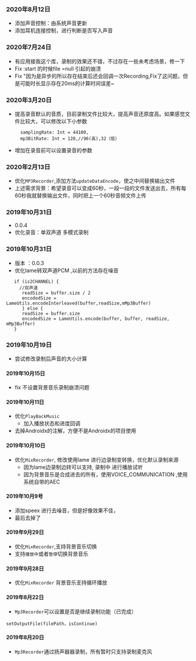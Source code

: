 ### 2020年8月12日
- 添加声音控制：由系统声音更新
- 添加耳机连接控制，进行判断是否写入声音

### 2020年7月24日
- 有应用接我这个库，录制的效果还不错，不过存在一些未考虑场景，修一下
- Fix :start 的时候file =null 引起的崩溃
- Fix "因为是异步的所以存在结束后还会回调一次Recording,Fix了这问题，但是可能时长显示存在20ms的计算时间误差~

### 2020年3月20日
- 提高录音默认的音质，目前录制文件比较大，提高声音还原度高。如果感觉文件比较大，可以修改以下小参数
  ```
    samplingRate: Int = 44100,
    mp3BitRate: Int = 128,//96(高),32（低）
  ```
- 增加在录音前可以设置录音的参数


### 2020年2月13日
- 优化`MP3Recorder`,添加方法`updateDataEncode`，使之中间替换输出文件
- 上述需求背景：希望录音可以变成60秒，一段一段的文件发送出去，所有每60秒我就替换输出文件，同时把上一个60秒音频文件上传



### 2019年10月31日
- 0.0.4
- 优化录音：单双声道 多模式录制


### 2019年10月31日  
- 版本 ：0.0.3
- 优化lame转双声道PCM ,以前的方法存在噪音
```
   if (is2CHANNEL) {
     //双声道
      readSize = buffer.size / 2
      encodedSize = LameUtils.encodeInterleaved(buffer,readSize,mMp3Buffer)
      } else {
      readSize = buffer.size
      encodedSize = LameUtils.encode(buffer, buffer, readSize, mMp3Buffer)
   }
```

### 2019年10月19日
- 尝试修改录制后声音的大小计算


#### 2019年10月15日
- fix 不设置背景音乐录制崩溃问题


#### 2019年10月11日
- 优化`PlayBackMusic`
    - 加入播放状态和进度回调
- 去掉Androidx的注解，方便不是Androidx的项目使用

#### 2019年10月10日
- 优化`MixRecorder`, 修改使用lame 进行边录制变转换，优化默认录制来源
    - 因为lame边录制边转可以支持, 录制中 进行播放试听
    - 因为背景音乐是合成进去的所有，使用VOICE_COMMUNICATION ,使用系统自带的AEC
 

#### 2019年10月9号
- 添加speex 进行去噪音，但是好像效果不佳，
- 最后去掉了


#### 2019年9月29日
- 优化`MixRecorder`,支持背景音乐切换
- 支持`播放中`或者`暂停`切换背景音乐

#### 2019年9月28日
- 优化`MixRecorder` 背景音乐支持循环播放

#### 2019年8月22日
- `Mp3Recorder`可以设置是否是继续录制功能（已完成）
```
setOutputFile(filePath，isContinue) 
```

#### 2019年8月20日
- `Mp3Recorder`通过扬声器器录制，所有暂时只支持录制麦克风 